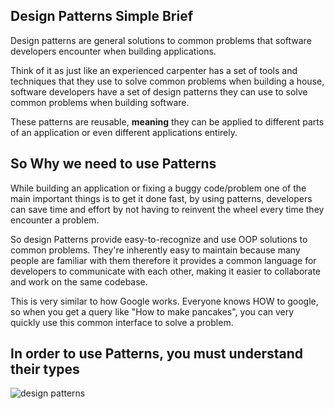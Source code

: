 ##  Design Patterns Simple Brief
Design patterns are general solutions to common problems that software developers encounter when building applications.

Think of it as just like an experienced carpenter has a set of tools and techniques that they use to solve common problems when building a house, software developers have a set of design patterns they can use to solve common problems when building software. 

These patterns are reusable, **meaning** they can be applied to different parts of an application or even different applications entirely.

## So Why we need to use Patterns
While building an application or fixing a buggy code/problem one of the main important things is to get it done fast,  by using patterns, developers can save time and effort by not having to reinvent the wheel every time they encounter a problem. 

So design Patterns provide easy-to-recognize and use OOP solutions to common problems. They're inherently easy to maintain because many people are familiar with them therefore it provides a common language for developers to communicate with each other, making it easier to collaborate and work on the same codebase. 
 
This is very similar to how Google works. Everyone knows HOW to google, so when you get a query like "How to make pancakes", you can very quickly use this common interface to solve a problem.

## In order to use Patterns, you must understand their types

![design patterns](https://github.com/AhmedMub/design-patterns-easy/assets/32661307/7212a8fe-c7b5-4a44-ba77-43e2dbb7846d)
